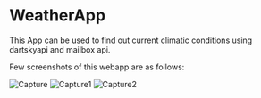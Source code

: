 # WeatherApp
This App can be used to find out current climatic conditions using dartskyapi and mailbox api.

Few screenshots of this webapp are as follows:

![Capture](https://user-images.githubusercontent.com/43849911/64533065-66513600-d330-11e9-8a98-2b4838397b56.JPG)
![Capture1](https://user-images.githubusercontent.com/43849911/64533066-66513600-d330-11e9-8906-b7a322e53081.JPG)
![Capture2](https://user-images.githubusercontent.com/43849911/64533067-66513600-d330-11e9-8bd4-cf1b69da5c2a.JPG)

